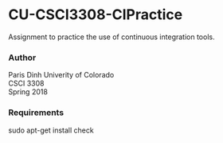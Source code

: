 CU-CSCI3308-CIPractice
======================

Assignment to practice the use of continuous integration tools.

### Author
Paris Dinh
Univerity of Colorado  
CSCI 3308  
Spring 2018

### Requirements
sudo apt-get install check
